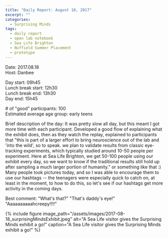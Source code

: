 ```yaml
---
title: "Daily Report: August 18, 2017"
excerpt: ""
categories:
  - Surprising Minds
tags:
  - daily report
  - open lab notebook
  - Sea Life Brighton
  - Nuffield Summer Placement
  - prototype
---
```


Date: 2017.08.18   
Host: Danbee  

Day start: 09h45   
Lunch break start: 12h30    
Lunch break end: 13h30  
Day end: 15h45  

\# of "good" participants: 100  
Estimated average age group: early teens

Brief description of the day: It was pretty slow all day, but this meant I got more time with each participant. Developed a good flow of explaining what the exhibit does, then as they watch the replay, explained to participants that "this is part of a larger effort to bring neuroscience out of the lab and 'into the wild', so to speak. we plan to validate results from classic eye-tracking experiments, which typically studied around 10-50 people per experiment. Here at Sea Life Brighton, we get 50-100 people using our exhibit every day, so we want to know if the traditional results still hold up after sampling a much larger portion of humanity." or something like that :) Many people took pictures today, and so I was able to encourage them to use our hashtags -- the teenagers were especially quick to catch on, at least in the moment, to how to do this, so let's see if our hashtags get more activity in the coming days.

Best comment: "What's that?" "That's daddy's eye!" "Aaaaaaaaaahcreepy!!!!"

{% include figure image_path="/assets/images/2017-08-18_surprisingMindsExhibit.jpeg" alt="A Sea Life visitor gives the Surprising Minds exhibit a go!" caption="A Sea Life visitor gives the Surprising Minds exhibit a go!" %}

